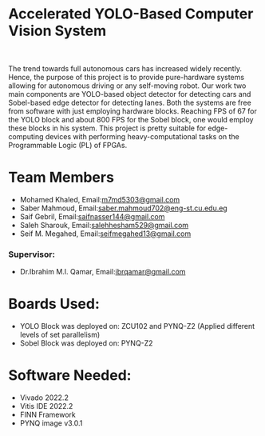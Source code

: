 <h1>Accelerated YOLO-Based Computer Vision System</h1>
<br>
<p>The trend towards full autonomous cars has increased widely recently. Hence, the purpose of this project is to provide pure-hardware systems allowing for
autonomous driving or any self-moving robot. Our work two main components are YOLO-based object detector for detecting cars and Sobel-based edge detector for detecting lanes.
Both the systems are free from software with just employing hardware blocks. Reaching FPS of 67 for the YOLO block and about 800 FPS for the Sobel block, one would employ
these blocks in his system. This project is pretty suitable for edge-computing devices with performing heavy-computational tasks on the Programmable Logic (PL)
of FPGAs.</p>
<h1>Team Members</h1>
<ul>
  <li>Mohamed Khaled, Email:<a href="mailto:m7md5303@gmail.com">m7md5303@gmail.com</a></li>
  <li>Saber Mahmoud, Email:<a href="mailto:saber.mahmoud702@eng-st.cu.edu.eg">saber.mahmoud702@eng-st.cu.edu.eg</a></li>
  <li>Saif Gebril, Email:<a href="mailto:saifnasser144@gmail.com">saifnasser144@gmail.com </a></li>
  <li>Saleh Sharouk, Email:<a href="mailto:salehhesham529@gmail.com">salehhesham529@gmail.com</a></li>
  <li>Seif M. Megahed, Email:<a href="mailto:seifmegahed13@gmail.com">seifmegahed13@gmail.com</a></li>
</ul>
<h3>Supervisor:</h3>
<ul>
  <li>Dr.Ibrahim M.I. Qamar, Email:<a href="ibrqamar@gmail.com">ibrqamar@gmail.com</a></li>
</ul>
<h1>Boards Used:</h1>
<ul>
  <li>YOLO Block was deployed on: ZCU102 and PYNQ-Z2 (Applied different levels of set parallelism)</li>
  <li>Sobel Block was deployed on: PYNQ-Z2</li>
</ul>
<h1>Software Needed:</h1>
<ul>
  <li>Vivado 2022.2</li>
  <li>Vitis IDE 2022.2</li>
  <li>FINN Framework</li>
  <li>PYNQ image v3.0.1</li>
</ul>
